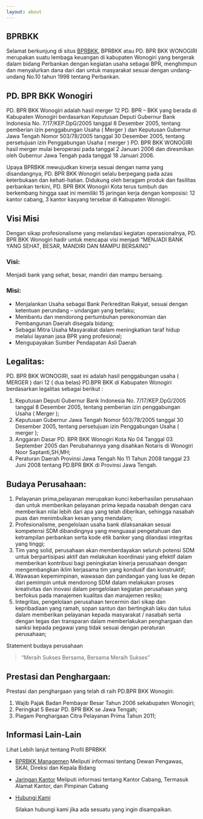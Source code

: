 ```yaml
---
layout: about
---
```


## BPRBKK

Selamat berkunjung di situs [BPRBKK](http://www.bprbkk.co.id/), BPRBKK atau PD. BPR BKK WONOGIRI merupakan suatu lembaga keuangan di kabupaten Wonogiri yang bergerak dalam bidang Perbankan dengan kegiatan usaha sebagai BPR, menghimpun dan menyalurkan dana dari dan untuk masyarakat sesuai dengan undang-undang No.10 tahun 1998 tentang Perbankan.

## PD. BPR BKK Wonogiri

PD. BPR BKK Wonogiri adalah hasil merger 12 PD. BPR – BKK yang berada di Kabupaten Wonogiri berdasarkan Keputusan Deputi Gubernur Bank Indonesia No. 7/17/KEP.DpG/2005 tanggal 8 Desember 2005, tentang pemberian izin penggabungan Usaha ( Merger ) dan Keputusan Gubernur Jawa Tengah Nomor 503/78/2005 tanggal 30 Desember 2005, tentang persetujuan izin Penggabungan Usaha ( merger ) PD. BPR BKK WONOGIRI hasil merger mulai beroperasi pada tanggal 2 Januari 2006 dan diresmikan oleh Gubernur Jawa Tengah pada tanggal 18 Januari 2006.

Upaya BPRBKK mewujudkan kinerja sesuai dengan nama yang disandangnya, PD. BPR BKK Wonogiri selalu berpegang pada azas keterbukaan dan kehati-hatian. Didukung oleh beragam produk dan fasilitas perbankan terkini, PD. BPR BKK Wonogiri Kota terus tumbuh dan berkembang hingga saat ini memiliki 15 jaringan kerja dengan komposisi: 12 kantor cabang, 3 kantor kasyang tersebar di Kabupaten Wonogiri.

## Visi Misi

Dengan sikap profesionalisme yang melandasi kegiatan operasionalnya, PD. BPR BKK Wonogiri hadir untuk mencapai visi menjadi “MENJADI BANK YANG SEHAT, BESAR, MANDIRI DAN MAMPU BERSAING”


### Visi:

Menjadi bank yang sehat, besar, mandiri dan mampu bersaing.

### Misi:

- Menjalankan Usaha sebagai Bank Perkreditan Rakyat, sesuai dengan ketentuan perundang – undangan yang berlaku;
- Membantu dan mendorong pertumbuhan perekonomian dan Pembangunan Daerah disegala bidang;
- Sebagai Mitra Usaha Masyarakat dalam meningkatkan taraf hidup melalui layanan jasa BPR yang profesional;
- Mengupayakan Sumber Pendapatan Asli Daerah

## Legalitas:

PD. BPR BKK WONOGIRI, saat ini adalah hasil penggabungan usaha ( MERGER ) dari 12 ( dua belas) PD.BPR BKK di Kabupaten Wonogiri berdasarkan legalitas sebagai berikut :

1. Keputusan Deputi Gubernur Bank Indonesia No. 7/17/KEP.DpG/2005 tanggal 8 Desember 2005, tentang pemberian izin penggabungan Usaha ( Merger );
2. Keputusan Gubernur Jawa Tengah Nomor 503/78/2005 tanggal 30 Desember 2005, tentang persetujuan izin Penggabungan Usaha ( merger );
3. Anggaran Dasar PD. BPR BKK Wonogiri Kota No 04 Tanggal 03 September 2005 dan Perubahannya yang disahkan Notaris di Wonogiri Noor Saptanti,SH,MH;
4. Peraturan Daerah Provinsi Jawa Tengah No 11 Tahun 2008 tanggal 23 Juni 2008 tentang PD.BPR BKK di Provinsi Jawa Tengah.


## Budaya Perusahaan:

1. Pelayanan prima,pelayanan merupakan kunci keberhasilan perusahaan dan untuk memberikan pelayanan prima kepada nasabah dengan cara memberikan nilai lebih dari apa yang telah diberikan, sehingga nasabah puas dan menimbulkan kesan yang mendalam;
2. Profesionalisme, pengelolaan usaha bank dilaksanakan sesuai kompetensi SDM dibandingnya yang menguasai pengetahuan dan ketrampilan perbankan serta kode etik banker yang dilandasi integritas yang tinggi;
3. Tim yang solid, perusahaan akan memberdayakan seluruh potensi SDM untuk berpartisipasi aktif dan melakukan koordinasi yang efektif dalam memberikan kontribusi bagi peningkatan kinerja perusahaan dengan mengembangkan iklim kerjasama tim yang kondusif dan konstruktif;
4. Wawasan kepemimpinan, wawasan dan pandangan yang luas ke depan dari pemimpin untuk mendorong SDM dalam melakukan proses kreativitas dan inovasi dalam pengelolaan kegiatan perusahaan yang berfokus pada manajemen kualitas dan manajemen resiko;
5. Integritas, pengelolaan perusahaan tercermin dari sikap dan kepribadiaan yang ramah, sopan santun dan bertingkah laku dan tulus dalam memberikan pelayanan kepada masyarakat / nasabah serta dengan tegas dan transparan dalam memberlakukan penghargaan dan sanksi kepada pegawai yang tidak sesuai dengan peraturan perusahaan;

Statement budaya perusahaan

> “Meraih Sukses Bersama, Bersama Meraih Sukses”


## Prestasi dan Penghargaan:

Prestasi dan penghargaan yang telah di raih PD.BPR BKK Wonogiri:

1. Wajib Pajak Badan Pembayar Besar Tahun 2006 sekabupaten Wonogiri;
2. Peringkat 5 Besar PD. BPR BKK se Jawa Tengah;
3. Piagam Penghargaan Citra Pelayanan Prima Tahun 2011;

## Informasi Lain-Lain

Lihat Lebih lanjut tentang Profil BPRBKK

- [BPRBKK Managemen](/about/staff)
  Meliputi informasi tentang Dewan Pengawas, SKAI, Direksi dan Kepala Bidang
- [Jaringan Kantor](/about/kantor)
  Meliputi informasi tentang Kantor Cabang, Termasuk Alamat Kantor, dan Pimpinan Cabang 
- [Hubungi Kami](/about/kontak)

  Silakan hubungi kami jika ada sesuatu yang ingin disampaikan.
